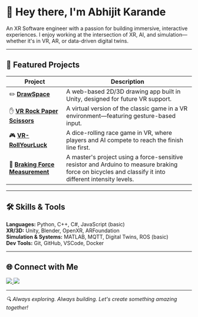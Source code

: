# 👋 Hey there, I'm Abhijit Karande

An XR Software engineer with a passion for building immersive, interactive experiences. I enjoy working at the intersection of XR, AI, and simulation—whether it's in VR, AR, or data-driven digital twins.


---

## 🚀 Featured Projects

| Project | Description |
|--------|-------------|
| ✏️ [**DrawSpace**](https://github.com/abhijitkarande/DrawSpace) | A web-based 2D/3D drawing app built in Unity, designed for future VR support. |
| ✋ [**VR Rock Paper Scissors**](https://github.com/abhijitkarande/VR-RockPaperScissors) | A virtual version of the classic game in a VR environment—featuring gesture-based input. |
| 🎮 [**VR-RollYourLuck**](https://github.com/abhijitkarande/VR-RollYourLuck) | A dice-rolling race game in VR, where players and AI compete to reach the finish line first. |
| 🚗 [**Braking Force Measurement**](https://github.com/abhijitkarande/BrakingForceMeasurement) | A master's project using a force-sensitive resistor and Arduino to measure braking force on bicycles and classify it into different intensity levels. |


---

## 🛠️ Skills & Tools

**Languages:** Python, C++, C#, JavaScript (basic)  
**XR/3D:** Unity, Blender, OpenXR, ARFoundation  
**Simulation & Systems:** MATLAB, MQTT, Digital Twins, ROS (basic)  
**Dev Tools:** Git, GitHub, VSCode, Docker
 

---

## 🌐 Connect with Me

<a href="https://www.linkedin.com/in/abhijit-karande/">
  <img src="https://img.shields.io/badge/LinkedIn-blue?style=for-the-badge&logo=linkedin&logoColor=white" />
</a>
<a href="https://github.com/abhijitkarande">
  <img src="https://img.shields.io/badge/GitHub-black?style=for-the-badge&logo=github&logoColor=white" />
</a>

---

_🔍 Always exploring. Always building. Let's create something amazing together!_
